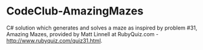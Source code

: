 CodeClub-AmazingMazes
=====================

C# solution which generates and solves a maze as inspired by problem #31, Amazing Mazes, provided by Matt Linnell at RubyQuiz.com - http://www.rubyquiz.com/quiz31.html. 